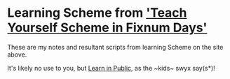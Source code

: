 # Learning Scheme from ['Teach Yourself Scheme in Fixnum Days'](https://docs.scheme.org/tyscheme/)

These are my notes and resultant scripts from learning Scheme on the site above.

It's likely no use to you, but [Learn in Public](https://www.swyx.io/learn-in-public), as the ~kids~ swyx say(s*)!
